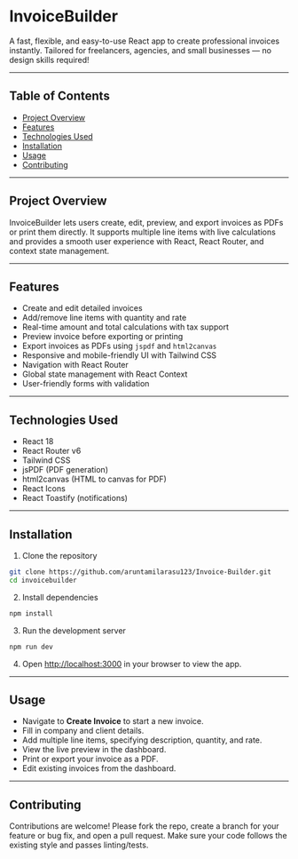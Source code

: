 # InvoiceBuilder

A fast, flexible, and easy-to-use React app to create professional invoices instantly. Tailored for freelancers, agencies, and small businesses — no design skills required!

---

## Table of Contents

* [Project Overview](#project-overview)
* [Features](#features)
* [Technologies Used](#technologies-used)
* [Installation](#installation)
* [Usage](#usage)
* [Contributing](#contributing)

---

## Project Overview

InvoiceBuilder lets users create, edit, preview, and export invoices as PDFs or print them directly. It supports multiple line items with live calculations and provides a smooth user experience with React, React Router, and context state management.

---

## Features

* Create and edit detailed invoices
* Add/remove line items with quantity and rate
* Real-time amount and total calculations with tax support
* Preview invoice before exporting or printing
* Export invoices as PDFs using `jspdf` and `html2canvas`
* Responsive and mobile-friendly UI with Tailwind CSS
* Navigation with React Router
* Global state management with React Context
* User-friendly forms with validation

---

## Technologies Used

* React 18
* React Router v6
* Tailwind CSS
* jsPDF (PDF generation)
* html2canvas (HTML to canvas for PDF)
* React Icons
* React Toastify (notifications)

---

## Installation

1. Clone the repository

```bash
git clone https://github.com/aruntamilarasu123/Invoice-Builder.git
cd invoicebuilder
```

2. Install dependencies

```bash
npm install
```

3. Run the development server

```bash
npm run dev
```

4. Open [http://localhost:3000](http://localhost:3000) in your browser to view the app.

---

## Usage

* Navigate to **Create Invoice** to start a new invoice.
* Fill in company and client details.
* Add multiple line items, specifying description, quantity, and rate.
* View the live preview in the dashboard.
* Print or export your invoice as a PDF.
* Edit existing invoices from the dashboard.

---

## Contributing

Contributions are welcome! Please fork the repo, create a branch for your feature or bug fix, and open a pull request. Make sure your code follows the existing style and passes linting/tests.

